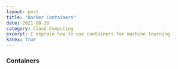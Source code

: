 ```yaml
---
layout: post
title: "Docker Containers"
date: 2021-08-30
category: Cloud-Computing
excerpt: I explain how to use containers for machine learning.
katex: True
---
```


### Containers

